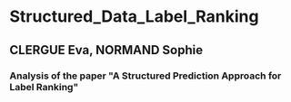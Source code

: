 # Structured_Data_Label_Ranking
## CLERGUE Eva, NORMAND Sophie
### Analysis of the paper "A Structured Prediction Approach for Label Ranking" 
